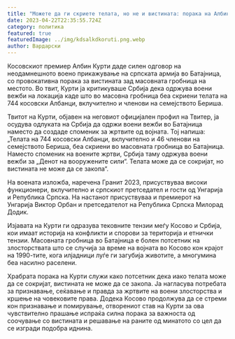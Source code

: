 ```yaml
---
title: "Можете да ги скриете телата, но не и вистината: порака на Албин Курти"
date: 2023-04-22T22:35:55.724Z
category: политика
featured: true
featuredImage: ../img/kdsalkdkoruti.png.webp
author: Вардарски
---
```


Косовскиот премиер Албин Курти даде силен одговор на неодамнешното воено прикажување на српската армија во Батајница, со провокативна порака за вистината зад масовната гробница на местото. Во твит, Курти ја критикуваше Србија дека одржува воени вежби на локација каде што во масовна гробница беа скриени телата на 744 косовски Албанци, вклучително и членови на семејството Бериша.

Твитот на Курти, објавен на неговиот официјален профил на Твитер, ја осудува одлуката на Србија да одржи воени вежби во Батајница наместо да создаде споменик за жртвите од војната. Тој напиша: „Телата на 744 косовски Албанци, вклучително и 46 членови на семејството Бериша, беа скриени во масовната гробница во Батајница. Наместо споменик на воените жртви, Србија таму одржува воени вежби за „Денот на вооружените сили“. Телата може да се сокријат, но вистината не може да се закопа“.

На воената изложба, наречена Гранит 2023, присуствуваа високи функционери, вклучително и српскиот претседател и гости од Унгарија и Република Српска. На настанот присуствуваа и премиерот на Унгарија Виктор Орбан и претседателот на Република Српска Милорад Додик.

Изјавата на Курти ги одразува тековните тензии меѓу Косово и Србија, кои имаат историја на конфликти и спорови за територија и етнички тензии. Масовната гробница во Батајница е болен потсетник на злосторствата што се случија за време на војната во Косово кон крајот на 1990-тите, кога илјадници луѓе ги загубија животите, а многумина беа насилно раселени.

Храбрата порака на Курти служи како потсетник дека иако телата може да се сокријат, вистината не може да се закопа. Ја нагласува потребата за признавање, сеќавање и правда за жртвите на воени злосторства и кршење на човековите права. Додека Косово продолжува да се стреми кон признавање и помирување, отворениот став на Курти за ова чувствително прашање испраќа силна порака за важноста од соочување со вистината и решавање на раните од минатото со цел да се изгради подобра иднина.
